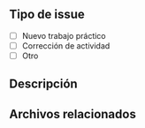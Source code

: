 ## Tipo de issue
- [ ] Nuevo trabajo práctico
- [ ] Corrección de actividad
- [ ] Otro

## Descripción
<!-- Explica el problema o la propuesta -->

## Archivos relacionados
<!-- Indicar carpeta/archivo si aplica -->
